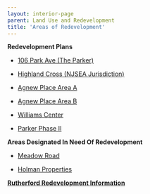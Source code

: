 ```yaml
---
layout: interior-page
parent: Land Use and Redevelopment
title: 'Areas of Redevelopment'
---
```


**Redevelopment Plans**

- [106 Park Ave (The Parker)](106-park/)

- [Highland Cross (NJSEA Jurisdiction)](highland-cross/)

- [Agnew Place Area A](agnew/)

- [Agnew Place Area B](agnewb/)

- [Williams Center](williams-center/)

- [Parker Phase II](parker-ii/)


**Areas Designated In Need Of Redevelopment**

- [Meadow Road](meadow-road/)

- [Holman Properties](holman/)


[**Rutherford Redevelopment Information**](https://storage.googleapis.com/static.rutherford-nj.com/community-development/Rutherford_Redevelopment_Information.pdf)


